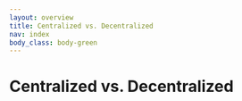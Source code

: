 ```yaml
---
layout: overview
title: Centralized vs. Decentralized
nav: index
body_class: body-green
---
```


# Centralized vs. Decentralized